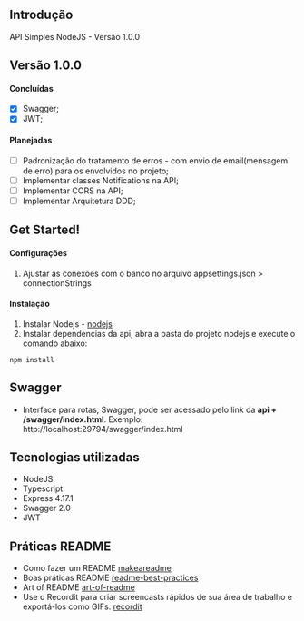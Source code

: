 ## Introdução
API Simples NodeJS - Versão 1.0.0

## Versão 1.0.0
#### Concluídas
- [x] Swagger;
- [x] JWT;
#### Planejadas
- [ ] Padronização do tratamento de erros - com envio de email(mensagem de erro) para os envolvidos no projeto;
- [ ] Implementar classes Notifications na API;
- [ ] Implementar CORS na API;
- [ ] Implementar Arquitetura DDD;

## Get Started!
#### Configurações
1. Ajustar as conexões com o banco no arquivo appsettings.json > connectionStrings

#### Instalação
1. Instalar Nodejs - [nodejs](https://nodejs.org/en/)
2. Instalar dependencias da api, abra a pasta do projeto nodejs e execute o comando abaixo:
```npm
npm install
```

## Swagger
* Interface para rotas, Swagger, pode ser acessado pelo link da **api + /swagger/index.html**. Exemplo: http://localhost:29794/swagger/index.html
 
## Tecnologias utilizadas
- NodeJS 
- Typescript 
- Express 4.17.1
- Swagger 2.0
- JWT

## Práticas README
 - Como fazer um README [makeareadme](https://www.makeareadme.com/)
 - Boas práticas README [readme-best-practices](https://github.com/jehna/readme-best-practices)
 - Art of README [art-of-readme](https://github.com/noffle/art-of-readme/blob/master/README-pt-BR.md)
 - Use o Recordit para criar screencasts rápidos de sua área de trabalho e exportá-los como GIFs. [recordit](http://recordit.co/)

